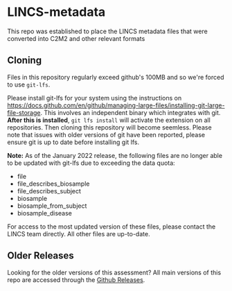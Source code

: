 # LINCS-metadata
This repo was established to place the LINCS metadata files that were converted into C2M2 and other relevant formats 

## Cloning

Files in this repository regularly exceed github's 100MB and so we're forced to use `git-lfs`.

Please install git-lfs for your system using the instructions on <https://docs.github.com/en/github/managing-large-files/installing-git-large-file-storage>. This involves an independent binary which integrates with git. **After this is installed**, `git lfs install` will activate the extension on all repositories. Then cloning this repository will become seemless. Please note that issues with older versions of git have been reported, please ensure git is up to date before installing git lfs.

**Note:** As of the January 2022 release, the following files are no longer able to be updated with git-lfs due to exceeding the data quota: 
- file
- file_describes_biosample
- file_describes_subject
- biosample
- biosample_from_subject
- biosample_disease

For access to the most updated version of these files, please contact the LINCS team directly. All other files are up-to-date. 

## Older Releases

Looking for the older versions of this assessment? All main versions of this repo are accessed through the [Github Releases](https://github.com/nih-cfde/LINCS-metadata/releases).
